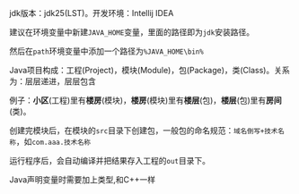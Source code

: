 jdk版本：jdk25(LST)。开发环境：Intellij IDEA

建议在环境变量中新建`JAVA_HOME`变量，里面的路径即为`jdk`安装路径。

然后在`path`环境变量中添加一个路径为`%JAVA_HOME\bin%`

Java项目构成：工程(Project)，模块(Module)，包(Package)，类(Class)。关系为：层层递进，层层包含

例子：**小区**(工程)里有**楼房**(模块)，**楼房**(模块)里有**楼层**(包)，**楼层**(包)里有**房间**(类)。

创建完模块后，在模块的`src`目录下创建包，一般包的命名规范：`域名倒写+技术名称`，如`com.aaa.技术名称`

运行程序后，会自动编译并把结果存入工程的`out`目录下。

Java声明变量时需要加上类型,和C++一样